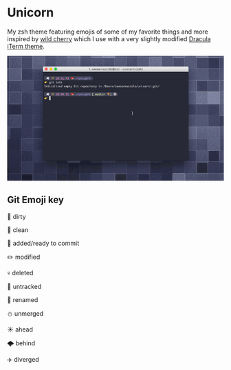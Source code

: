# Unicorn #

My zsh theme featuring emojis of some of my favorite things and more inspired by [wild cherry](https://github.com/mashaal/wild-cherry) which I use with a very slightly modified [Dracula iTerm theme](https://draculatheme.com/iterm/).

![Unicorn](https://raw.githubusercontent.com/juliuscaesar/unicorn/master/images/unicorn.gif)

## Git Emoji key ##
 🍕 dirty

 🍺 clean

 🐣 added/ready to commit

 ✏️ modified

 💀 deleted

 👻 untracked

 🤖 renamed

 ⛄️ unmerged

 ☀️ ahead

 🌩 behind

 ✈️ diverged
